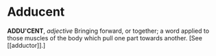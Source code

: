 # Adducent

**ADDU'CENT**, _adjective_ Bringing forward, or together; a word applied to those muscles of the body which pull one part towards another. \[See [[adductor]].\]